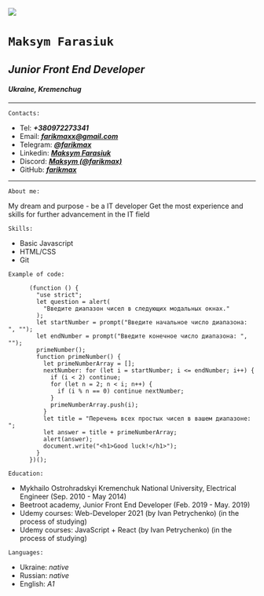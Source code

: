 ![](https://i.ibb.co/bKCtr85/MyPhoto.png)

# `Maksym Farasiuk`

## _Junior Front End Developer_

#### _Ukraine, Kremenchug_

---

`Contacts:`

- Tel: _**+380972273341**_
- Email: _**farikmaxx@gmail.com**_
- Telegram: _**[@farikmax](https://t.me/farikmax)**_
- Linkedin: _**[Maksym Farasiuk](https://www.linkedin.com/in/maksym-farasiuk-48520b186/)**_
- Discord: _**[Maksym (@farikmax)](https://discord.com/channels/@farikmax)**_
- GitHub: _**[farikmax](https://github.com/farikmax)**_

---

`About me:`

My dream and purpose - be a IT developer
Get the most experience and skills for further advancement in the IT field

`Skills:`

- Basic Javascript
- HTML/CSS
- Git

`Example of code:`

```
      (function () {
        "use strict";
        let question = alert(
          "Введите диапазон чисел в следующих модальных окнах."
        );
        let startNumber = prompt("Введите начальное число диапазона: ", "");
        let endNumber = prompt("Введите конечное число диапазона: ", "");
        primeNumber();
        function primeNumber() {
          let primeNumberArray = [];
          nextNumber: for (let i = startNumber; i <= endNumber; i++) {
            if (i < 2) continue;
            for (let n = 2; n < i; n++) {
              if (i % n == 0) continue nextNumber;
            }
            primeNumberArray.push(i);
          }
          let title = "Перечень всех простых чисел в вашем диапазоне: ";
          let answer = title + primeNumberArray;
          alert(answer);
          document.write("<h1>Good luck!</h1>");
        }
      })();
```

`Education:`

- Mykhailo Ostrohradskyi Kremenchuk National University, Electrical Engineer (Sep. 2010 - May 2014)
- Beetroot academy, Junior Front End Developer (Feb. 2019 - May. 2019)
- Udemy courses: Web-Developer 2021 (by Ivan Petrychenko) (in the process of studying)
- Udemy courses: JavaScript + React (by Ivan Petrychenko) (in the process of studying)

`Languages:`

- Ukraine: _native_
- Russian: _native_
- English: _A1_
